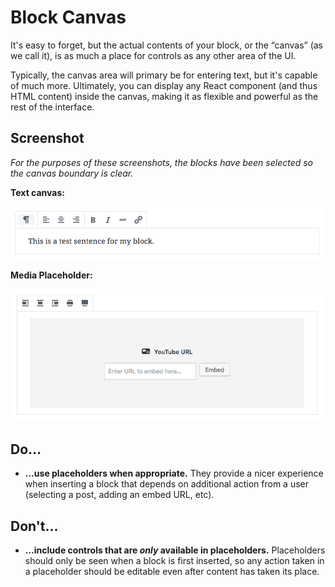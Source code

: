 # Block Canvas

It's easy to forget, but the actual contents of your block, or the “canvas” (as we call it), is as much a place for controls as any other area of the UI.

Typically, the canvas area will primary be for entering text, but it's capable of much more. Ultimately, you can display any React component (and thus HTML content) inside the canvas, making it as flexible and powerful as the rest of the interface.

## Screenshot

_For the purposes of these screenshots, the blocks have been selected so the canvas boundary is clear._

**Text canvas:**

![block-canvas-paragraph](assets/block-canvas-paragraph.png)



**Media Placeholder:**

![block-canvas-media](assets/block-canvas-media.png)

## Do…

+ **…use placeholders when appropriate.** They provide a nicer experience when inserting a block that depends on additional action from a user (selecting a post, adding an embed URL, etc).

## Don't…

+ **…include controls that are *only* available in placeholders.** Placeholders should only be seen when a block is first inserted, so any action taken in a placeholder should be editable even after content has taken its place.